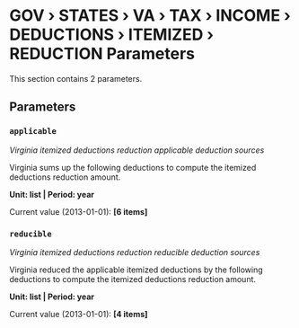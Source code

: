 # GOV › STATES › VA › TAX › INCOME › DEDUCTIONS › ITEMIZED › REDUCTION Parameters

This section contains 2 parameters.

## Parameters

### `applicable`
*Virginia itemized deductions reduction applicable deduction sources*

Virginia sums up the following deductions to compute the itemized deductions reduction amount.

**Unit: list | Period: year**

Current value (2013-01-01): **[6 items]**


### `reducible`
*Virginia itemized deductions reduction reducible deduction sources*

Virginia reduced the applicable itemized deductions by the following deductions to compute the itemized deductions reduction amount.

**Unit: list | Period: year**

Current value (2013-01-01): **[4 items]**

